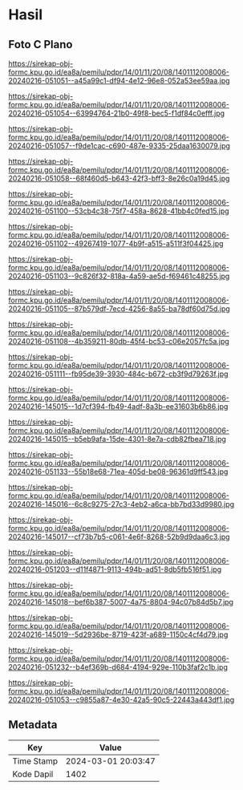 # Hasil

## Foto C Plano

https://sirekap-obj-formc.kpu.go.id/ea8a/pemilu/pdpr/14/01/11/20/08/1401112008006-20240216-051051--a45a99c1-df94-4e12-96e8-052a53ee59aa.jpg

https://sirekap-obj-formc.kpu.go.id/ea8a/pemilu/pdpr/14/01/11/20/08/1401112008006-20240216-051054--63994764-21b0-49f8-bec5-f1df84c0efff.jpg

https://sirekap-obj-formc.kpu.go.id/ea8a/pemilu/pdpr/14/01/11/20/08/1401112008006-20240216-051057--f9de1cac-c690-487e-9335-25daa1630079.jpg

https://sirekap-obj-formc.kpu.go.id/ea8a/pemilu/pdpr/14/01/11/20/08/1401112008006-20240216-051058--68f460d5-b643-42f3-bff3-8e26c0a19d45.jpg

https://sirekap-obj-formc.kpu.go.id/ea8a/pemilu/pdpr/14/01/11/20/08/1401112008006-20240216-051100--53cb4c38-75f7-458a-8628-41bb4c0fed15.jpg

https://sirekap-obj-formc.kpu.go.id/ea8a/pemilu/pdpr/14/01/11/20/08/1401112008006-20240216-051102--49267419-1077-4b9f-a515-a511f3f04425.jpg

https://sirekap-obj-formc.kpu.go.id/ea8a/pemilu/pdpr/14/01/11/20/08/1401112008006-20240216-051103--9c826f32-818a-4a59-ae5d-f69461c48255.jpg

https://sirekap-obj-formc.kpu.go.id/ea8a/pemilu/pdpr/14/01/11/20/08/1401112008006-20240216-051105--87b579df-7ecd-4256-8a55-ba78df60d75d.jpg

https://sirekap-obj-formc.kpu.go.id/ea8a/pemilu/pdpr/14/01/11/20/08/1401112008006-20240216-051108--4b359211-80db-45f4-bc53-c06e2057fc5a.jpg

https://sirekap-obj-formc.kpu.go.id/ea8a/pemilu/pdpr/14/01/11/20/08/1401112008006-20240216-051111--fb95de39-3930-484c-b672-cb3f9d79263f.jpg

https://sirekap-obj-formc.kpu.go.id/ea8a/pemilu/pdpr/14/01/11/20/08/1401112008006-20240216-145015--1d7cf394-fb49-4adf-8a3b-ee31603b6b86.jpg

https://sirekap-obj-formc.kpu.go.id/ea8a/pemilu/pdpr/14/01/11/20/08/1401112008006-20240216-145015--b5eb9afa-15de-4301-8e7a-cdb82fbea718.jpg

https://sirekap-obj-formc.kpu.go.id/ea8a/pemilu/pdpr/14/01/11/20/08/1401112008006-20240216-051133--55b18e68-71ea-405d-be08-96361d9ff543.jpg

https://sirekap-obj-formc.kpu.go.id/ea8a/pemilu/pdpr/14/01/11/20/08/1401112008006-20240216-145016--6c8c9275-27c3-4eb2-a6ca-bb7bd33d9980.jpg

https://sirekap-obj-formc.kpu.go.id/ea8a/pemilu/pdpr/14/01/11/20/08/1401112008006-20240216-145017--cf73b7b5-c061-4e6f-8268-52b9d9daa6c3.jpg

https://sirekap-obj-formc.kpu.go.id/ea8a/pemilu/pdpr/14/01/11/20/08/1401112008006-20240216-051203--d11f4871-9113-494b-ad51-8db5fb516f51.jpg

https://sirekap-obj-formc.kpu.go.id/ea8a/pemilu/pdpr/14/01/11/20/08/1401112008006-20240216-145018--bef6b387-5007-4a75-8804-94c07b84d5b7.jpg

https://sirekap-obj-formc.kpu.go.id/ea8a/pemilu/pdpr/14/01/11/20/08/1401112008006-20240216-145019--5d2936be-8719-423f-a689-1150c4cf4d79.jpg

https://sirekap-obj-formc.kpu.go.id/ea8a/pemilu/pdpr/14/01/11/20/08/1401112008006-20240216-051232--b4ef369b-d684-4194-929e-110b3faf2c1b.jpg

https://sirekap-obj-formc.kpu.go.id/ea8a/pemilu/pdpr/14/01/11/20/08/1401112008006-20240216-051053--c9855a87-4e30-42a5-90c5-22443a443df1.jpg


## Metadata

| Key        | Value               |
| ---------- | ------------------- |
| Time Stamp | 2024-03-01 20:03:47 |
| Kode Dapil | 1402                |



